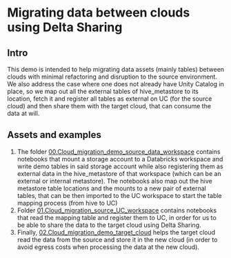# Migrating data between clouds using Delta Sharing


## Intro
This demo is intended to help migrating data assets (mainly tables) between clouds with minimal refactoring and disruption to the source environment. We also address the case where one does not already have Unity Catalog in place, so we map out all the external tables of hive_metastore to its location, fetch it and register all tables as external on UC (for the source cloud) and then share them with the target cloud, that can consume the data at will.

## Assets and examples
1. The folder [00.Cloud_migration_demo_source_data_workspace](./00.Cloud_migration_demo_source_data_workspace/) contains notebooks that mount a storage account to a Databricks workspace and write demo tables in said storage account while also registering them as external data in the hive_metastore of that workspace (which can be an external or internal metastore). The notebooks also map out the hive metastore table locations and the mounts to a new pair of external tables, that can be then imported to the UC workspace to start the table mapping process (from hive to UC)
2. Folder [01.Cloud_migration_source_UC_workspace](./01.Cloud_migration_source_UC_workspace/) contains notebooks that read the mapping table and register them to UC, in order for us to be able to share the data to the target cloud using Delta Sharing.
3. Finally, [02.Cloud_migration_demo_target_cloud](./02.Cloud_migration_demo_target_cloud/) helps the target cloud read the data from the source and store it in the new cloud (in order to avoid egress costs when processing the data at the new cloud).